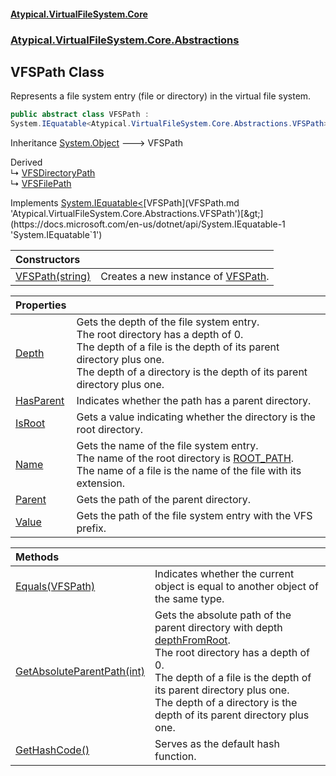 #### [Atypical.VirtualFileSystem.Core](VirtualFileSystem.md 'VirtualFileSystem')
### [Atypical.VirtualFileSystem.Core.Abstractions](VirtualFileSystem.md#Atypical.VirtualFileSystem.Core.Abstractions 'Atypical.VirtualFileSystem.Core.Abstractions')

## VFSPath Class

Represents a file system entry (file or directory) in the virtual file system.

```csharp
public abstract class VFSPath :
System.IEquatable<Atypical.VirtualFileSystem.Core.Abstractions.VFSPath>
```

Inheritance [System.Object](https://docs.microsoft.com/en-us/dotnet/api/System.Object 'System.Object') &#129106; VFSPath

Derived  
&#8627; [VFSDirectoryPath](VFSDirectoryPath.md 'Atypical.VirtualFileSystem.Core.ValueObjects.VFSDirectoryPath')  
&#8627; [VFSFilePath](VFSFilePath.md 'Atypical.VirtualFileSystem.Core.ValueObjects.VFSFilePath')

Implements [System.IEquatable&lt;](https://docs.microsoft.com/en-us/dotnet/api/System.IEquatable-1 'System.IEquatable`1')[VFSPath](VFSPath.md 'Atypical.VirtualFileSystem.Core.Abstractions.VFSPath')[&gt;](https://docs.microsoft.com/en-us/dotnet/api/System.IEquatable-1 'System.IEquatable`1')

| Constructors | |
| :--- | :--- |
| [VFSPath(string)](VFSPath.VFSPath(string).md 'Atypical.VirtualFileSystem.Core.Abstractions.VFSPath.VFSPath(string)') | Creates a new instance of [VFSPath](VFSPath.md 'Atypical.VirtualFileSystem.Core.Abstractions.VFSPath'). |

| Properties | |
| :--- | :--- |
| [Depth](VFSPath.Depth.md 'Atypical.VirtualFileSystem.Core.Abstractions.VFSPath.Depth') | Gets the depth of the file system entry.<br/>The root directory has a depth of 0.<br/>The depth of a file is the depth of its parent directory plus one.<br/>The depth of a directory is the depth of its parent directory plus one. |
| [HasParent](VFSPath.HasParent.md 'Atypical.VirtualFileSystem.Core.Abstractions.VFSPath.HasParent') | Indicates whether the path has a parent directory. |
| [IsRoot](VFSPath.IsRoot.md 'Atypical.VirtualFileSystem.Core.Abstractions.VFSPath.IsRoot') | Gets a value indicating whether the directory is the root directory. |
| [Name](VFSPath.Name.md 'Atypical.VirtualFileSystem.Core.Abstractions.VFSPath.Name') | Gets the name of the file system entry.<br/>The name of the root directory is [ROOT_PATH](VFSConstants.ROOT_PATH.md 'Atypical.VirtualFileSystem.Core.VFSConstants.ROOT_PATH').<br/>The name of a file is the name of the file with its extension. |
| [Parent](VFSPath.Parent.md 'Atypical.VirtualFileSystem.Core.Abstractions.VFSPath.Parent') | Gets the path of the parent directory. |
| [Value](VFSPath.Value.md 'Atypical.VirtualFileSystem.Core.Abstractions.VFSPath.Value') | Gets the path of the file system entry with the VFS prefix. |

| Methods | |
| :--- | :--- |
| [Equals(VFSPath)](VFSPath.Equals(VFSPath).md 'Atypical.VirtualFileSystem.Core.Abstractions.VFSPath.Equals(Atypical.VirtualFileSystem.Core.Abstractions.VFSPath)') | Indicates whether the current object is equal to another object of the same type. |
| [GetAbsoluteParentPath(int)](VFSPath.GetAbsoluteParentPath(int).md 'Atypical.VirtualFileSystem.Core.Abstractions.VFSPath.GetAbsoluteParentPath(int)') | Gets the absolute path of the parent directory with depth [depthFromRoot](VFSPath.GetAbsoluteParentPath(int).md#Atypical.VirtualFileSystem.Core.Abstractions.VFSPath.GetAbsoluteParentPath(int).depthFromRoot 'Atypical.VirtualFileSystem.Core.Abstractions.VFSPath.GetAbsoluteParentPath(int).depthFromRoot').<br/>The root directory has a depth of 0.<br/>The depth of a file is the depth of its parent directory plus one.<br/>The depth of a directory is the depth of its parent directory plus one. |
| [GetHashCode()](VFSPath.GetHashCode().md 'Atypical.VirtualFileSystem.Core.Abstractions.VFSPath.GetHashCode()') | Serves as the default hash function. |
